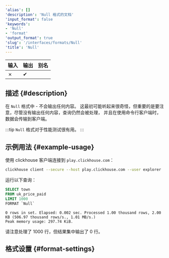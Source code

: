 ```yaml
---
'alias': []
'description': 'Null 格式的文档'
'input_format': false
'keywords':
- 'Null'
- 'format'
'output_format': true
'slug': '/interfaces/formats/Null'
'title': 'Null'
---
```


| 输入 | 输出 | 别名 |
|-------|--------|-------|
| ✗     | ✔      |       |

## 描述 {#description}

在 `Null` 格式中 - 不会输出任何内容。
这最初可能听起来很奇怪，但重要的是要注意，尽管没有输出任何内容，查询仍然会被处理，
并且在使用命令行客户端时，数据会传输到客户端。

:::tip
`Null` 格式对于性能测试很有用。
:::

## 示例用法 {#example-usage}

使用 clickhouse 客户端连接到 `play.clickhouse.com`：

```bash
clickhouse client --secure --host play.clickhouse.com --user explorer
```

运行以下查询：

```sql title="Query"
SELECT town
FROM uk_price_paid
LIMIT 1000
FORMAT `Null`
```

```response title="Response"
0 rows in set. Elapsed: 0.002 sec. Processed 1.00 thousand rows, 2.00 KB (506.97 thousand rows/s., 1.01 MB/s.)
Peak memory usage: 297.74 KiB.
```

请注意处理了 1000 行，但结果集中输出了 0 行。

## 格式设置 {#format-settings}
